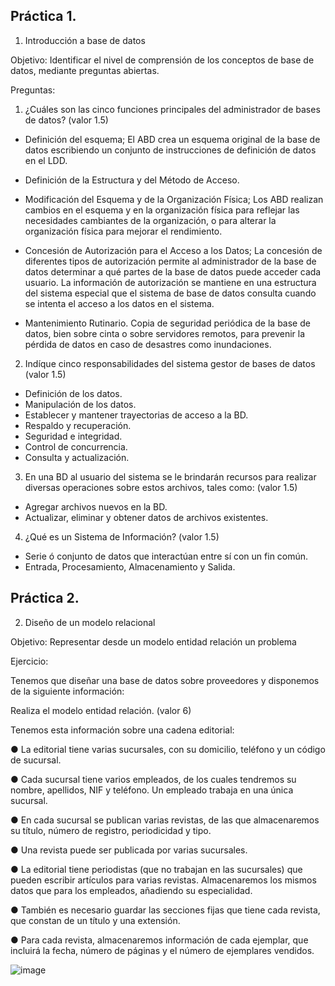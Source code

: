 ## Práctica 1.

1. Introducción a base de datos

Objetivo: Identificar el nivel de comprensión de los conceptos de base de datos,
mediante preguntas abiertas.
 
Preguntas:

1. ¿Cuáles son las cinco funciones principales del administrador de bases de datos?
(valor 1.5)

* Definición del esquema; El ABD crea un esquema original de la base de datos escribiendo un conjunto de instrucciones de definición de datos en el LDD.

* Definición de la Estructura y del Método de Acceso.

* Modificación del Esquema y de la Organización Física; Los ABD realizan cambios en el esquema y en la organización física para reflejar las necesidades cambiantes de la organización, o para alterar la organización física para mejorar el rendimiento.

* Concesión de Autorización para el Acceso a los Datos; La concesión de diferentes tipos de autorización permite al administrador de la base de datos determinar a qué partes de la base de datos puede acceder cada usuario. La información de autorización se mantiene en una estructura del sistema especial que el sistema de base de datos consulta cuando se intenta el acceso a los datos en el sistema.

* Mantenimiento Rutinario. Copia de seguridad periódica de la base de datos, bien sobre cinta o sobre servidores remotos, para prevenir la pérdida de datos en caso de desastres como inundaciones.

2. Indíque cinco responsabilidades del sistema gestor de bases de datos (valor 1.5)

* Definición de los datos.
* Manipulación de los datos.
* Establecer y mantener trayectorias de acceso a la BD.
* Respaldo y recuperación.
* Seguridad e integridad.
* Control de concurrencia.
* Consulta y actualización.

3. En una BD al usuario del sistema se le brindarán recursos para realizar diversas
operaciones sobre estos archivos, tales como: (valor 1.5)

* Agregar archivos nuevos en la BD.
* Actualizar, eliminar y obtener datos de archivos existentes.

4. ¿Qué es un Sistema de Información? (valor 1.5)

* Serie ó conjunto de datos que interactúan entre sí con un fin común.
* Entrada, Procesamiento, Almacenamiento y Salida.

## Práctica 2.

2. Diseño de un modelo relacional

Objetivo: Representar desde un modelo entidad relación un problema


Ejercicio:

Tenemos que diseñar una base de datos sobre proveedores y disponemos de la siguiente
información:

Realiza el modelo entidad relación. (valor 6)

Tenemos esta información sobre una cadena editorial:

● La editorial tiene varias sucursales, con su domicilio, teléfono y un código de
sucursal.

● Cada sucursal tiene varios empleados, de los cuales tendremos su nombre,
apellidos, NIF y teléfono. Un empleado trabaja en una única sucursal.

● En cada sucursal se publican varias revistas, de las que almacenaremos su título,
número de registro, periodicidad y tipo.

● Una revista puede ser publicada por varias sucursales.

● La editorial tiene periodistas (que no trabajan en las sucursales) que pueden
escribir artículos para varias revistas. Almacenaremos los mismos datos que para
los empleados, añadiendo su especialidad.

● También es necesario guardar las secciones fijas que tiene cada revista, que
constan de un título y una extensión.

● Para cada revista, almacenaremos información de cada ejemplar, que incluirá la
fecha, número de páginas y el número de ejemplares vendidos.

![image](https://user-images.githubusercontent.com/104698348/173167243-2de38d98-6655-414e-877f-bdb29ded260f.png)


